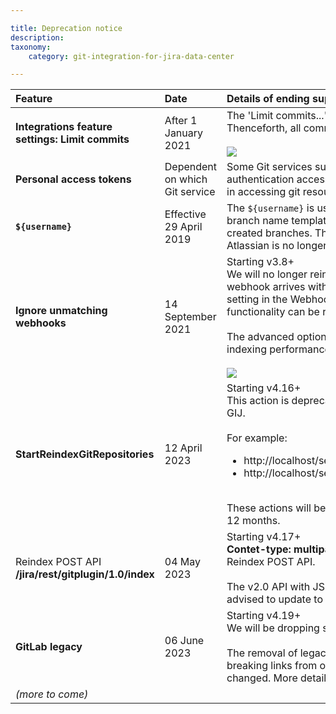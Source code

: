 ```yaml
---

title: Deprecation notice
description:
taxonomy:
    category: git-integration-for-jira-data-center

---
```


| Feature | Date | Details of ending support, removal or obsolescence |
| :--- | :--- | :--- |
| **Integrations feature settings: Limit commits** | After 1 January 2021 | The 'Limit commits...' setting is deprecated and will be removed. Thenceforth, all commits will be limited by project permissions.<br><br>![](/wp-content/uploads/gij-limit-commit-deprecation-notice.png) |
| **Personal access tokens** | Dependent on which Git service | Some Git services such as GitLab and GitHub are enforcing authentication access for users to use personal access tokens in accessing git resources and services. |
| **`${username}`** | Effective 29 April 2019 | The `${username}` is used when logging into Jira and in the branch name template to generate a default name for newly-created branches. This template variable is deprecated as Atlassian is no longer making usernames available. |
| **Ignore unmatching webhooks** | 14 September 2021 | Starting v3.8+<br>We will no longer reindex all repositories by default when a webhook arrives without a matching repository. There will be a setting in the Webhooks setting page where the previous functionality can be restored.<br><br>The advanced options provide a couple of settings for webhook indexing performance improvements.<br><br>![](/wp-content/uploads/gij-gitserver-webhooks-ignore-dups-and-min-ridx-adv.png) |
| **StartReindexGitRepositories** | 12 April 2023 | Starting v4.16+<br>This action is deprecated since it is not being used anymore by GIJ.<br><br>For example: <ul><li>http://localhost/secure/StartReindexGitRepositories.jspa</li><li>http://localhost/secure/ReindexGitRepositories!progress.jspa</li></ul><br>These actions will be removed from GIJ Server/DC product in 12 months. |
| Reindex POST API<br>**/jira/rest/gitplugin/1.0/index** | 04 May 2023 | Starting v4.17+<br>**Contet-type: multipart/form-data** is also deprecated.for Reindex POST API.<br><br>The v2.0 API with JSON body is more improved and users are advised to update to v4.17+ for better security. |
| **GitLab legacy** | 06 June 2023 | Starting v4.19+<br>We will be dropping support for GitLab legacy integrations.<br><br>The removal of legacy routes in the recent Gitlab update is breaking links from our apps -- as the URL structure has changed. More details regarding the change [here](https://docs.gitlab.com/ee/update/removals.html#legacy-routes-removed). |
| _(more to come)_ |     |     |

